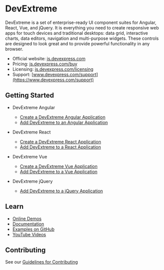 # DevExtreme

DevExtreme is a set of enterprise-ready UI component suites for Angular, React, Vue, and jQuery. It is everything you need to create responsive web apps for touch devices and traditional desktops: data grid, interactive charts, data editors, navigation and multi-purpose widgets. These controls are designed to look great and to provide powerful functionality in any browser.

- Official website: [js.devexpress.com](https://js.devexpress.com)
- Pricing: [js.devexpress.com/buy](https://js.devexpress.com/Buy)
- Licensing: [js.devexpress.com/licensing](https://js.devexpress.com/Licensing)
- Support: [www.devexpress.com/support](https://www.devexpress.com/support)


## Getting Started

- DevExtreme Angular
    - [Create a DevExtreme Angular Application](https://js.devexpress.com/Documentation/Guide/Angular_Components/Getting_Started/Create_a_DevExtreme_Application/)
    - [Add DevExtreme to an Angular Application](https://js.devexpress.com/Documentation/Guide/Angular_Components/Getting_Started/Add_DevExtreme_to_an_Angular_CLI_Application/)

- DevExtreme React
    - [Create a DevExtreme React Application](https://js.devexpress.com/Documentation/Guide/React_Components/Create_a_DevExtreme_Application/)
    - [Add DevExtreme to a React Application](https://js.devexpress.com/Documentation/Guide/React_Components/Add_DevExtreme_to_a_React_Application/)

- DevExtreme Vue
    - [Create a DevExtreme Vue Application](https://js.devexpress.com/Documentation/Guide/Vue_Components/Create_a_DevExtreme_Application/)
    - [Add DevExtreme to a Vue Application](https://js.devexpress.com/Documentation/Guide/Vue_Components/Add_DevExtreme_to_a_Vue_Application/)

- DevExtreme jQuery
    - [Add DevExtreme to a jQuery Application](https://js.devexpress.com/Documentation/Guide/jQuery_Components/Add_DevExtreme_to_a_jQuery_Application/)

## Learn

- [Online Demos](https://js.devexpress.com/Demos/)
- [Documentation](https://js.devexpress.com/Documentation)
- [Examples on GitHub](https://github.com/DevExpress/DevExtreme-examples)
- [YouTube Videos](https://www.youtube.com/user/DeveloperExpress/)


## Contributing

See our [Guidelines for Contributing](CONTRIBUTING.md)
